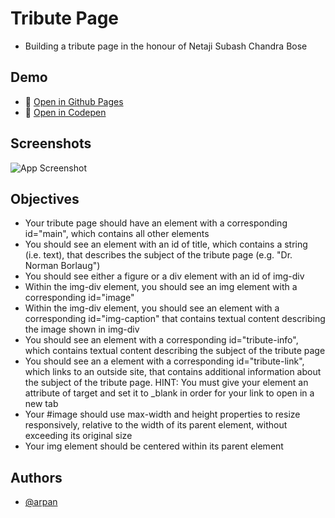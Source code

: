 # Tribute Page

* Building a tribute page in the honour of Netaji Subash Chandra Bose

## Demo

* 🔗 [Open in Github Pages](https://mrArpanM.github.io/fCC-RWD/tributePage/home)
* 🔗 [Open in Codepen](https://codepen.io/arpan-m/full/oNpdRyQ)

## Screenshots

![App Screenshot](https://github.com/mrArpanM/fCC-RWD/blob/main/tributePage/tributePageSS.png?raw=true)

## Objectives

* Your tribute page should have an element with a corresponding id="main", which contains all other elements
* You should see an element with an id of title, which contains a string (i.e. text), that describes the subject of the tribute page (e.g. "Dr. Norman Borlaug")
* You should see either a figure or a div element with an id of img-div
* Within the img-div element, you should see an img element with a corresponding id="image"
* Within the img-div element, you should see an element with a corresponding id="img-caption" that contains textual content describing the image shown in img-div
* You should see an element with a corresponding id="tribute-info", which contains textual content describing the subject of the tribute page
* You should see an a element with a corresponding id="tribute-link", which links to an outside site, that contains additional information about the subject of the tribute page. HINT: You must give your element an attribute of target and set it to _blank in order for your link to open in a new tab
* Your #image should use max-width and height properties to resize responsively, relative to the width of its parent element, without exceeding its original size
* Your img element should be centered within its parent element

## Authors

- [@arpan](https://www.github.com/mrArpanM)
